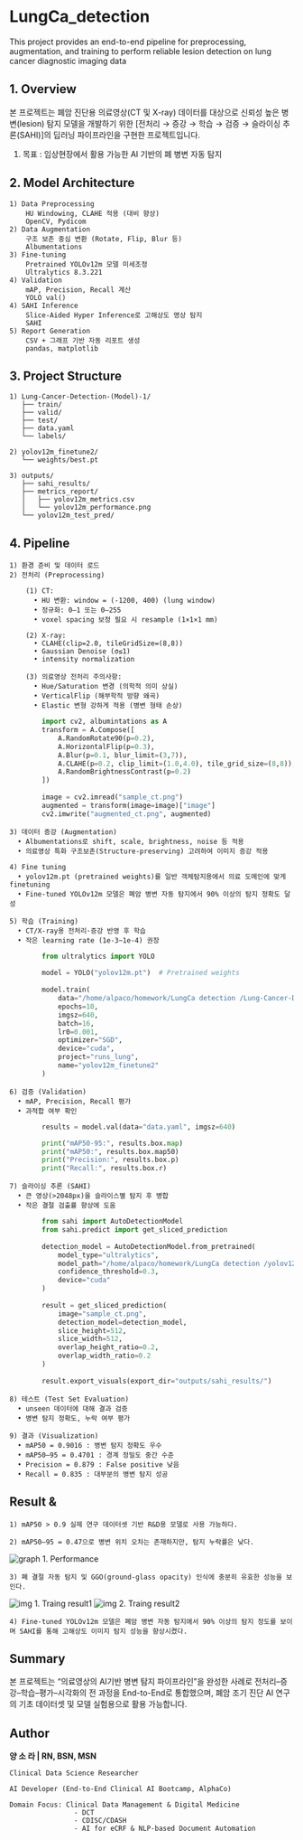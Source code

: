 # LungCa_detection
This project provides an end-to-end pipeline for preprocessing, augmentation, and training to perform reliable lesion detection on lung cancer diagnostic imaging data

## 1. Overview 
  본 프로젝트는 폐암 진단용 의료영상(CT 및 X-ray) 데이터를 대상으로 신뢰성 높은 병변(lesion) 탐지 모델을 개발하기 위한 [전처리 → 증강 → 학습 → 검증 → 슬라이싱 추론(SAHI)]의 딥러닝 파이프라인을 구현한 프로젝트입니다.
  
  1) 목표 : 임상현장에서 활용 가능한 AI 기반의 폐 병변 자동 탐지

## 2. Model Architecture 

    1) Data Preprocessing
        HU Windowing, CLAHE 적용 (대비 향상)
        OpenCV, Pydicom
    2) Data Augmentation
        구조 보존 중심 변환 (Rotate, Flip, Blur 등)
        Albumentations
    3) Fine-tuning
        Pretrained YOLOv12m 모델 미세조정
        Ultralytics 8.3.221
    4) Validation
        mAP, Precision, Recall 계산
        YOLO val()
    4) SAHI Inference
        Slice-Aided Hyper Inference로 고해상도 영상 탐지
        SAHI
    5) Report Generation
        CSV + 그래프 기반 자동 리포트 생성
        pandas, matplotlib
   
## 3. Project Structure
    1) Lung-Cancer-Detection-(Model)-1/
       ├── train/
       ├── valid/
       ├── test/
       ├── data.yaml
       └── labels/
    
    2) yolov12m_finetune2/
       └── weights/best.pt
    
    3) outputs/
       ├── sahi_results/
       ├── metrics_report/
       │   ├── yolov12m_metrics.csv
       │   └── yolov12m_performance.png
       └── yolov12m_test_pred/

## 4. Pipeline       
	1) 환경 준비 및 데이터 로드 
    2) 전처리 (Preprocessing)
        
		(1) CT:
    	  •	HU 변환: window = (-1200, 400) (lung window)
    	  •	정규화: 0–1 또는 0–255
    	  •	voxel spacing 보정 필요 시 resample (1×1×1 mm)
    
        (2) X-ray:
    	  •	CLAHE(clip=2.0, tileGridSize=(8,8))
    	  •	Gaussian Denoise (σ≤1)
    	  •	intensity normalization
    
        (3) 의료영상 전처리 주의사항:
    	  •	Hue/Saturation 변경 (의학적 의미 상실)
    	  •	VerticalFlip (해부학적 방향 왜곡)
    	  •	Elastic 변형 강하게 적용 (병변 형태 손상)
        
```python
        import cv2, albumintations as A    
        transform = A.Compose([
            A.RandomRotate90(p=0.2),
            A.HorizontalFlip(p=0.3),
            A.Blur(p=0.1, blur_limit=(3,7)),
            A.CLAHE(p=0.2, clip_limit=(1.0,4.0), tile_grid_size=(8,8)),
            A.RandomBrightnessContrast(p=0.2)
        ])
        
        image = cv2.imread("sample_ct.png")
        augmented = transform(image=image)["image"]
        cv2.imwrite("augmented_ct.png", augmented)
```
    3) 데이터 증강 (Augmentation)
      • Albumentations로 shift, scale, brightness, noise 등 적용
      • 의료영상 특화 구조보존(Structure-preserving) 고려하여 이미지 증강 적용
      
    4) Fine tuning
      • yolov12m.pt (pretrained weights)를 일반 객체탐지용에서 의료 도메인에 맞게 finetuning
      • Fine-tuned YOLOv12m 모델은 폐암 병변 자동 탐지에서 90% 이상의 탐지 정확도 달성
      
    5) 학습 (Training)
      • CT/X-ray용 전처리·증강 반영 후 학습
      • 작은 learning rate (1e-3~1e-4) 권장

```python 
        from ultralytics import YOLO
        
        model = YOLO("yolov12m.pt")  # Pretrained weights
        
        model.train(
            data="/home/alpaco/homework/LungCa detection /Lung-Cancer-Detection-(Model)-1/data.yaml",
            epochs=10,
            imgsz=640,
            batch=16,
            lr0=0.001,
            optimizer="SGD",
            device="cuda",
            project="runs_lung",
            name="yolov12m_finetune2"
        )
```      
    6) 검증 (Validation)
      • mAP, Precision, Recall 평가
      • 과적합 여부 확인
      
```python
        results = model.val(data="data.yaml", imgsz=640)

        print("mAP50-95:", results.box.map)
        print("mAP50:", results.box.map50)
        print("Precision:", results.box.p)
        print("Recall:", results.box.r)
```
    7) 슬라이싱 추론 (SAHI)
      • 큰 영상(>2048px)을 슬라이스별 탐지 후 병합
      • 작은 결절 검출률 향상에 도움
      
```python
        from sahi import AutoDetectionModel
        from sahi.predict import get_sliced_prediction
        
        detection_model = AutoDetectionModel.from_pretrained(
            model_type="ultralytics",
            model_path="/home/alpaco/homework/LungCa detection /yolov12m_finetune2/weights/best.pt",
            confidence_threshold=0.3,
            device="cuda"
        )
        
        result = get_sliced_prediction(
            image="sample_ct.png",
            detection_model=detection_model,
            slice_height=512,
            slice_width=512,
            overlap_height_ratio=0.2,
            overlap_width_ratio=0.2
        )
        
        result.export_visuals(export_dir="outputs/sahi_results/")
```

    8) 테스트 (Test Set Evaluation)
      • unseen 데이터에 대해 결과 검증
      • 병변 탐지 정확도, 누락 여부 평가
        
    9) 결과 (Visualization)
      • mAP50 = 0.9016 : 병변 탐지 정확도 우수
      • mAP50–95 = 0.4701 : 경계 정밀도 중간 수준
      • Precision = 0.879 : False positive 낮음
      • Recall = 0.835 : 대부분의 병변 탐지 성공
      
## Result & 

    1) mAP50 > 0.9 실제 연구 데이터셋 기반 R&D용 모델로 사용 가능하다. 

    2) mAP50–95 = 0.47으로 병변 위치 오차는 존재하지만, 탐지 누락률은 낮다. 

![graph 1. Performance](https://github.com/seirah-yang/LungCa_detection/blob/main/performance.png)

    3) 폐 결절 자동 탐지 및 GGO(ground-glass opacity) 인식에 충분히 유효한 성능을 보인다.
![img 1. Traing result1](https://github.com/seirah-yang/LungCa_detection/blob/main/prediction_visual.png)
![img 2. Traing result2](https://github.com/seirah-yang/LungCa_detection/blob/main/prediction_visual(2).png)
    
    4) Fine-tuned YOLOv12m 모델은 폐암 병변 자동 탐지에서 90% 이상의 탐지 정도를 보이며 SAHI를 통해 고해상도 이미지 탐지 성능을 향상시켰다. 
	
## Summary

본 프로젝트는 “의료영상의 AI기반 병변 탐지 파이프라인”을 완성한 사례로 전처리–증강–학습–평가–시각화의 전 과정을 End-to-End로 통합했으며,
폐암 조기 진단 AI 연구의 기초 데이터셋 및 모델 실험용으로 활용 가능합니다.
      
## Author 
**양 소 라 | RN, BSN, MSN** 

    Clinical Data Science Researcher
    
    AI Developer (End-to-End Clinical AI Bootcamp, AlphaCo)
    
    Domain Focus: Clinical Data Management & Digital Medicine
    				- DCT
    				- CDISC/CDASH
    				- AI for eCRF & NLP-based Document Automation
